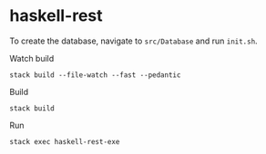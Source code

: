 # haskell-rest

To create the database, navigate to `src/Database` and run `init.sh`.

Watch build

```
stack build --file-watch --fast --pedantic
```

Build

```
stack build
```

Run

```
stack exec haskell-rest-exe
```
